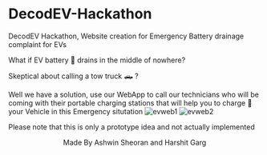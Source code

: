 # DecodEV-Hackathon
DecodEV Hackathon, Website creation for Emergency Battery drainage complaint for EVs

What if EV battery :battery: drains in the middle of nowhere?

Skeptical about calling a tow truck :pickup_truck: ?

Well we have a solution, use our WebApp to call our technicians who will be coming with their portable charging stations that will help you to charge :electric_plug: your Vehicle in this Emergency situtation
![evweb1](https://user-images.githubusercontent.com/88393756/189523799-22929c05-69ec-4946-942d-6e29b71720e0.jpg)
![evweb2](https://user-images.githubusercontent.com/88393756/189523803-30cc7924-144b-44e0-944c-dc80b5b5a6f0.jpg)

Please note that this is only a prototype idea and not actually implemented
<p align="center">
 Made By Ashwin Sheoran and Harshit Garg 
